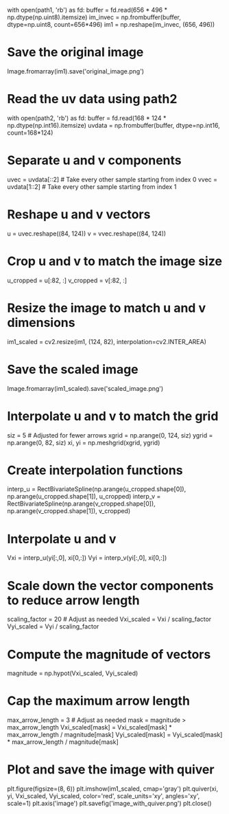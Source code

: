 with open(path1, 'rb') as fd:
    buffer = fd.read(656 * 496 * np.dtype(np.uint8).itemsize)
im_invec = np.frombuffer(buffer, dtype=np.uint8, count=656*496)
im1 = np.reshape(im_invec, (656, 496))

# Save the original image
Image.fromarray(im1).save('original_image.png')

# Read the uv data using path2
with open(path2, 'rb') as fd:
    buffer = fd.read(168 * 124 * np.dtype(np.int16).itemsize)
uvdata = np.frombuffer(buffer, dtype=np.int16, count=168*124)

# Separate u and v components
uvec = uvdata[::2]  # Take every other sample starting from index 0
vvec = uvdata[1::2]  # Take every other sample starting from index 1

# Reshape u and v vectors
u = uvec.reshape((84, 124))
v = vvec.reshape((84, 124))

# Crop u and v to match the image size
u_cropped = u[:82, :]
v_cropped = v[:82, :]

# Resize the image to match u and v dimensions
im1_scaled = cv2.resize(im1, (124, 82), interpolation=cv2.INTER_AREA)

# Save the scaled image
Image.fromarray(im1_scaled).save('scaled_image.png')

# Interpolate u and v to match the grid
siz = 5  # Adjusted for fewer arrows
xgrid = np.arange(0, 124, siz)
ygrid = np.arange(0, 82, siz)
xi, yi = np.meshgrid(xgrid, ygrid)

# Create interpolation functions
interp_u = RectBivariateSpline(np.arange(u_cropped.shape[0]), np.arange(u_cropped.shape[1]), u_cropped)
interp_v = RectBivariateSpline(np.arange(v_cropped.shape[0]), np.arange(v_cropped.shape[1]), v_cropped)

# Interpolate u and v
Vxi = interp_u(yi[:,0], xi[0,:])
Vyi = interp_v(yi[:,0], xi[0,:])

# Scale down the vector components to reduce arrow length
scaling_factor = 20  # Adjust as needed
Vxi_scaled = Vxi / scaling_factor
Vyi_scaled = Vyi / scaling_factor

# Compute the magnitude of vectors
magnitude = np.hypot(Vxi_scaled, Vyi_scaled)

# Cap the maximum arrow length
max_arrow_length = 3  # Adjust as needed
mask = magnitude > max_arrow_length
Vxi_scaled[mask] = Vxi_scaled[mask] * max_arrow_length / magnitude[mask]
Vyi_scaled[mask] = Vyi_scaled[mask] * max_arrow_length / magnitude[mask]

# Plot and save the image with quiver
plt.figure(figsize=(8, 6))
plt.imshow(im1_scaled, cmap='gray')
plt.quiver(xi, yi, Vxi_scaled, Vyi_scaled, color='red', scale_units='xy', angles='xy', scale=1)
plt.axis('image')
plt.savefig('image_with_quiver.png')
plt.close()
